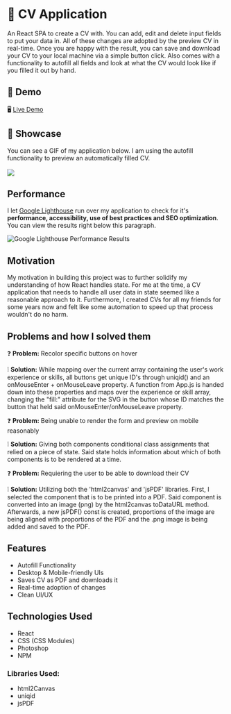# 📑 CV Application

An React SPA to create a CV with. You can add, edit and delete input fields to put your data in. All of these changes are adopted by the preview CV in real-time. Once you are happy with the result, you can save and download your CV to your local machine via a simple button click. Also comes with a functionality to autofill all fields and look at what the CV would look like if you filled it out by hand.

## 🔴 Demo
🖥 [Live Demo](https://gianlucajahn.github.io/CV-Application/)

## 🎥 Showcase
You can see a GIF of my application below. I am using the autofill functionality to preview an automatically filled CV. <br /> <br />
![](https://github.com/gianlucajahn/cvApps/blob/main/CVshowcase.gif?raw=true)

## Performance
I let [Google Lighthouse](https://chrome.google.com/webstore/detail/lighthouse/blipmdconlkpinefehnmjammfjpmpbjk?hl=de) run over my application to check for it's **performance, accessibility, use of best practices and SEO optimization**. You can view the results right below this paragraph.

![Google Lighthouse Performance Results](https://i.ibb.co/ngkMJdN/results.png)

## Motivation
My motivation in building this project was to further solidify my understanding of how React handles state. For me at the time, a CV application that needs to handle all user data in state seemed like a reasonable approach to it. Furthermore, I created CVs for all my friends for some years now and felt like some automation to speed up that process wouldn't do no harm.

## Problems and how I solved them

❓ **Problem:** Recolor specific buttons on hover

❕ **Solution:** While mapping over the current array containing the user's work experience or skills, all buttons get unique ID's through uniqid() and an onMouseEnter + onMouseLeave property. A function from App.js is handed down into these properties and maps over the experience or skill array, changing the "fill:" attribute for the SVG in the button whose ID matches the button that held said onMouseEnter/onMouseLeave property. 



❓ **Problem:** Being unable to render the form and preview on mobile reasonably

❕ **Solution:** Giving both components conditional class assignments that relied on a piece of state. Said state holds information about which of both components is to be rendered at a time.



❓ **Problem:** Requiering the user to be able to download their CV

❕ **Solution:** Utilizing both the 'html2canvas' and 'jsPDF' libraries. First, I selected the component that is to be printed into a PDF. Said component is converted into an image (png) by the html2canvas toDataURL method. Afterwards, a new jsPDF() const is created, proportions of the image are being aligned with proportions of the PDF and the .png image is being added and saved to the PDF.

## Features
- Autofill Functionality
- Desktop & Mobile-friendly UIs
- Saves CV as PDF and downloads it
- Real-time adoption of changes
- Clean UI/UX

## Technologies Used
- React
- CSS (CSS Modules)
- Photoshop
- NPM

### Libraries Used:
- html2Canvas
- uniqid
- jsPDF
